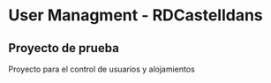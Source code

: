 # User Managment - RDCastelldans

## Proyecto de prueba

Proyecto para el control de usuarios y alojamientos
